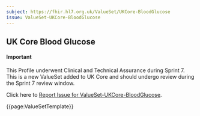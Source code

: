 ```yaml
---
subject: https://fhir.hl7.org.uk/ValueSet/UKCore-BloodGlucose
issue: ValueSet-UKCore-BloodGlucose
---
```

## UK Core Blood Glucose

<div id="newAsset" markdown="span" class="alert alert-success" role="alert"><h4><i class="fa fa-star"></i> Important</h4>

This Profile underwent Clinical and Technical Assurance during Sprint 7. This is a new ValueSet added to UK Core and should undergo review during the Sprint 7 review window.

Click here to <a href="https://simplifier.net/HL7FHIRUKCoreR4/ValueSet-UKCore-BloodGlucose/~issues?level=File">Report Issue for ValueSet-UKCore-BloodGlucose</a>.
</div>

{{page:ValueSetTemplate}}